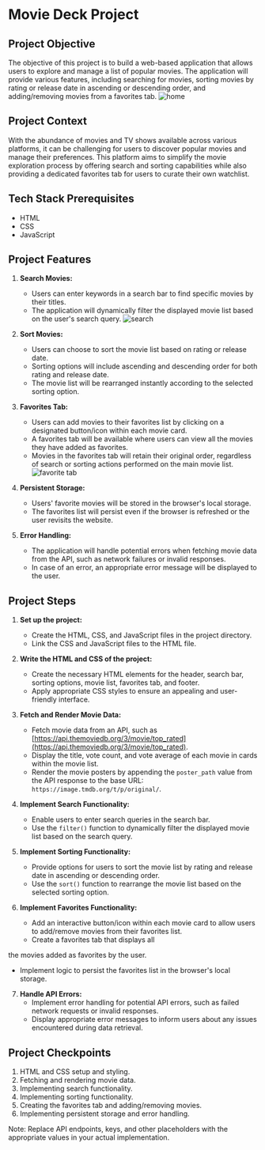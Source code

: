 # Movie Deck Project

## Project Objective

The objective of this project is to build a web-based application that allows users to explore and manage a list of popular movies. The application will provide various features, including searching for movies, sorting movies by rating or release date in ascending or descending order, and adding/removing movies from a favorites tab.
![home](https://github.com/pradip224/Movie-Deck-Project---Movie-Deck-Project---4topybcl364w/assets/122960934/692ea6be-201b-4497-8eba-e72757c7ffdd)

## Project Context

With the abundance of movies and TV shows available across various platforms, it can be challenging for users to discover popular movies and manage their preferences. This platform aims to simplify the movie exploration process by offering search and sorting capabilities while also providing a dedicated favorites tab for users to curate their own watchlist.

## Tech Stack Prerequisites

- HTML
- CSS
- JavaScript

## Project Features

1. **Search Movies:**
   - Users can enter keywords in a search bar to find specific movies by their titles.
   - The application will dynamically filter the displayed movie list based on the user's search query.
![search](https://github.com/pradip224/Movie-Deck-Project---Movie-Deck-Project---4topybcl364w/assets/122960934/11132aba-632b-4232-bbda-6ddeb94039ea)

2. **Sort Movies:**
   - Users can choose to sort the movie list based on rating or release date.
   - Sorting options will include ascending and descending order for both rating and release date.
   - The movie list will be rearranged instantly according to the selected sorting option.

3. **Favorites Tab:**
   - Users can add movies to their favorites list by clicking on a designated button/icon within each movie card.
   - A favorites tab will be available where users can view all the movies they have added as favorites.
   - Movies in the favorites tab will retain their original order, regardless of search or sorting actions performed on the main movie list.
![favorite tab](https://github.com/pradip224/Movie-Deck-Project---Movie-Deck-Project---4topybcl364w/assets/122960934/079e82fa-dcd6-4478-92ba-8afc9ae3e852)

4. **Persistent Storage:**
   - Users' favorite movies will be stored in the browser's local storage.
   - The favorites list will persist even if the browser is refreshed or the user revisits the website.

5. **Error Handling:**
   - The application will handle potential errors when fetching movie data from the API, such as network failures or invalid responses.
   - In case of an error, an appropriate error message will be displayed to the user.

## Project Steps

1. **Set up the project:**
   - Create the HTML, CSS, and JavaScript files in the project directory.
   - Link the CSS and JavaScript files to the HTML file.

2. **Write the HTML and CSS of the project:**
   - Create the necessary HTML elements for the header, search bar, sorting options, movie list, favorites tab, and footer.
   - Apply appropriate CSS styles to ensure an appealing and user-friendly interface.

3. **Fetch and Render Movie Data:**
   - Fetch movie data from an API, such as [https://api.themoviedb.org/3/movie/top_rated](https://api.themoviedb.org/3/movie/top_rated).
   - Display the title, vote count, and vote average of each movie in cards within the movie list.
   - Render the movie posters by appending the `poster_path` value from the API response to the base URL: `https://image.tmdb.org/t/p/original/`.

4. **Implement Search Functionality:**
   - Enable users to enter search queries in the search bar.
   - Use the `filter()` function to dynamically filter the displayed movie list based on the search query.

5. **Implement Sorting Functionality:**
   - Provide options for users to sort the movie list by rating and release date in ascending or descending order.
   - Use the `sort()` function to rearrange the movie list based on the selected sorting option.

6. **Implement Favorites Functionality:**
   - Add an interactive button/icon within each movie card to allow users to add/remove movies from their favorites list.
   - Create a favorites tab that displays all

 the movies added as favorites by the user.
   - Implement logic to persist the favorites list in the browser's local storage.

7. **Handle API Errors:**
   - Implement error handling for potential API errors, such as failed network requests or invalid responses.
   - Display appropriate error messages to inform users about any issues encountered during data retrieval.

## Project Checkpoints

1. HTML and CSS setup and styling.
2. Fetching and rendering movie data.
3. Implementing search functionality.
4. Implementing sorting functionality.
5. Creating the favorites tab and adding/removing movies.
6. Implementing persistent storage and error handling.

Note: Replace API endpoints, keys, and other placeholders with the appropriate values in your actual implementation.
